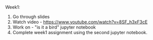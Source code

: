Week1:

1. Go through slides
2. Watch video - https://www.youtube.com/watch?v=8SF_h3xF3cE
3. Work on - "is it a bird" jupyter notebook
4. Complete week1 assignment using the second jupyter notebook.

